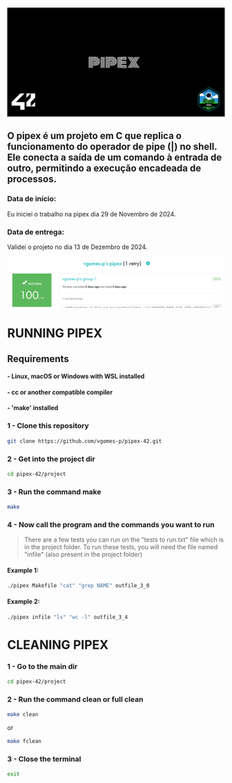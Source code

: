![cover](images/cover-pipex.png)
## O pipex é um projeto em C que replica o funcionamento do operador de pipe (|) no shell. Ele conecta a saída de um comando à entrada de outro, permitindo a execução encadeada de processos.

### Data de início:
Eu iniciei o trabalho na pipex dia 29 de Novembro de 2024.
### Data de entrega:
Validei o projeto no dia 13 de Dezembro de 2024.

![print_intra](images/pipex.png)

# RUNNING PIPEX
## Requirements
#### - Linux, macOS or Windows with WSL installed
#### - cc or another compatible compiler
#### - 'make' installed
### 1 - Clone this repository
```bash
git clone https://github.com/vgomes-p/pipex-42.git
```

### 2 - Get into the project dir
```bash
cd pipex-42/project
```

### 3 - Run the command make
```bash
make
```

### 4 - Now call the program and the commands you want to run
> There are a few tests you can run on the "tests to run.txt" file which is in the project folder. To run these tests, you will need the file named "infile" (also present in the project folder)
#### Example 1:
```bash
./pipex Makefile "cat" "grep NAME" outfile_3_0
```
#### Example 2:
```bash
./pipex infile "ls" "wc -l" outfile_3_4
```

# CLEANING PIPEX
### 1 - Go to the main dir
```bash
cd pipex-42/project
```
### 2 - Run the command clean or full clean
```bash
make clean
```
or
```bash
make fclean
```

### 3 - Close the terminal
```bash
exit
```